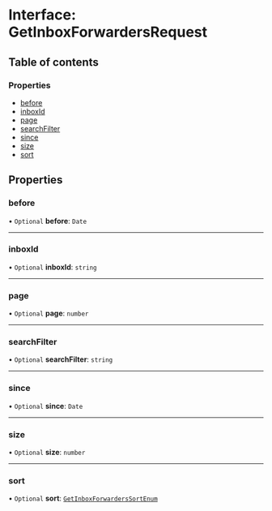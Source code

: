 # Interface: GetInboxForwardersRequest

## Table of contents

### Properties

- [before](GetInboxForwardersRequest.md#before)
- [inboxId](GetInboxForwardersRequest.md#inboxid)
- [page](GetInboxForwardersRequest.md#page)
- [searchFilter](GetInboxForwardersRequest.md#searchfilter)
- [since](GetInboxForwardersRequest.md#since)
- [size](GetInboxForwardersRequest.md#size)
- [sort](GetInboxForwardersRequest.md#sort)

## Properties

### before

• `Optional` **before**: `Date`

___

### inboxId

• `Optional` **inboxId**: `string`

___

### page

• `Optional` **page**: `number`

___

### searchFilter

• `Optional` **searchFilter**: `string`

___

### since

• `Optional` **since**: `Date`

___

### size

• `Optional` **size**: `number`

___

### sort

• `Optional` **sort**: [`GetInboxForwardersSortEnum`](../enums/GetInboxForwardersSortEnum.md)
